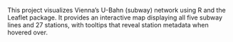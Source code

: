 This project visualizes Vienna’s U-Bahn (subway) network using R and the Leaflet package. It provides an interactive map displaying all five subway lines and 27 stations, with tooltips that reveal station metadata when hovered over.
